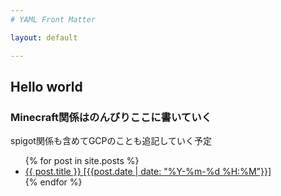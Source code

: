 ```yaml
---
# YAML Front Matter

layout: default 

---
```


<script src="//adm.shinobi.jp/s/866d547b0b4324617e6920c3bac0a34c"></script>


## Hello world

### Minecraft関係はのんびりここに書いていく
spigot関係も含めてGCPのことも追記していく予定

<ul>
  {% for post in site.posts %}
    <li>
      <a href="{{ post.url | prepend:site.baseurl }}">{{ post.title }} [{{post.date | date: "%Y-%m-%d %H:%M"}}]</a>
    </li>
  {% endfor %}
</ul>

<script src="//adm.shinobi.jp/s/866d547b0b4324617e6920c3bac0a34c"></script>